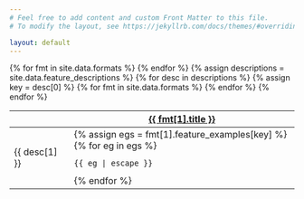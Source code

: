 ```yaml
---
# Feel free to add content and custom Front Matter to this file.
# To modify the layout, see https://jekyllrb.com/docs/themes/#overriding-theme-defaults

layout: default
---
```


<div class="datatable-container">
  <div class="datatable-content">
    <table class="datatable">
      <thead>
        <tr>
          <th width="90"></th>
          {% for fmt in site.data.formats %}
            <th><a target="_blank" href="{{ fmt[1].url }}"
              >{{ fmt[1].title }}</a></th>
          {% endfor %}
        </tr>
      </thead>
      <tbody>
        {% assign descriptions = site.data.feature_descriptions %}
        {% for desc in descriptions %}
          {% assign key = desc[0] %}
          <tr>
            <td width="90"><div class="desc-example">{{ desc[1] }}</div></td>
            {% for fmt in site.data.formats %}
              <td>
                {% assign egs = fmt[1].feature_examples[key] %}
                {% for eg in egs %}
                  <div class="example">
                    <pre><code class="language-{{ fmt[1].example_language }}"
                      >{{ eg | escape }}</code></pre>
                  </div>
                {% endfor %}
              </td>
            {% endfor %}
          </tr>
        {% endfor %}
      </tbody>
    </table>
  </div>
</div>

